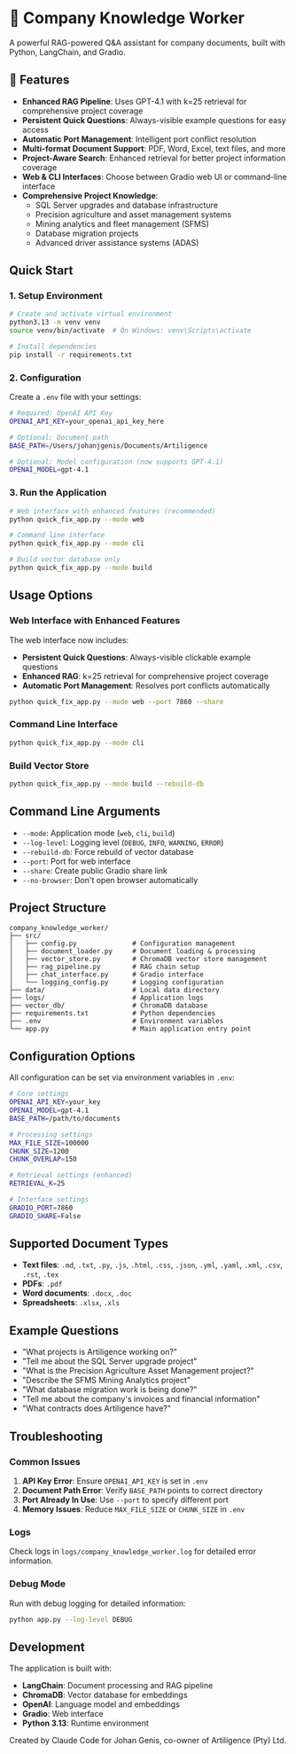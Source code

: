 # 🏢 Company Knowledge Worker

A powerful RAG-powered Q&A assistant for company documents, built with Python, LangChain, and Gradio.

## 🌟 Features

- **Enhanced RAG Pipeline**: Uses GPT-4.1 with k=25 retrieval for comprehensive project coverage
- **Persistent Quick Questions**: Always-visible example questions for easy access
- **Automatic Port Management**: Intelligent port conflict resolution
- **Multi-format Document Support**: PDF, Word, Excel, text files, and more
- **Project-Aware Search**: Enhanced retrieval for better project information coverage
- **Web & CLI Interfaces**: Choose between Gradio web UI or command-line interface
- **Comprehensive Project Knowledge**:
  - SQL Server upgrades and database infrastructure
  - Precision agriculture and asset management systems
  - Mining analytics and fleet management (SFMS)
  - Database migration projects
  - Advanced driver assistance systems (ADAS)

## Quick Start

### 1. Setup Environment

```bash
# Create and activate virtual environment
python3.13 -m venv venv
source venv/bin/activate  # On Windows: venv\Scripts\activate

# Install dependencies
pip install -r requirements.txt
```

### 2. Configuration

Create a `.env` file with your settings:

```bash
# Required: OpenAI API Key
OPENAI_API_KEY=your_openai_api_key_here

# Optional: Document path
BASE_PATH=/Users/johanjgenis/Documents/Artiligence

# Optional: Model configuration (now supports GPT-4.1)
OPENAI_MODEL=gpt-4.1
```

### 3. Run the Application

```bash
# Web interface with enhanced features (recommended)
python quick_fix_app.py --mode web

# Command line interface
python quick_fix_app.py --mode cli

# Build vector database only
python quick_fix_app.py --mode build
```

## Usage Options

### Web Interface with Enhanced Features
The web interface now includes:
- **Persistent Quick Questions**: Always-visible clickable example questions
- **Enhanced RAG**: k=25 retrieval for comprehensive project coverage
- **Automatic Port Management**: Resolves port conflicts automatically

```bash
python quick_fix_app.py --mode web --port 7860 --share
```

### Command Line Interface
```bash
python quick_fix_app.py --mode cli
```

### Build Vector Store
```bash
python quick_fix_app.py --mode build --rebuild-db
```

## Command Line Arguments

- `--mode`: Application mode (`web`, `cli`, `build`)
- `--log-level`: Logging level (`DEBUG`, `INFO`, `WARNING`, `ERROR`)
- `--rebuild-db`: Force rebuild of vector database
- `--port`: Port for web interface
- `--share`: Create public Gradio share link
- `--no-browser`: Don't open browser automatically

## Project Structure

```
company_knowledge_worker/
├── src/
│   ├── config.py              # Configuration management
│   ├── document_loader.py     # Document loading & processing
│   ├── vector_store.py        # ChromaDB vector store management
│   ├── rag_pipeline.py        # RAG chain setup
│   ├── chat_interface.py      # Gradio interface
│   └── logging_config.py      # Logging configuration
├── data/                      # Local data directory
├── logs/                      # Application logs
├── vector_db/                 # ChromaDB database
├── requirements.txt           # Python dependencies
├── .env                       # Environment variables
└── app.py                     # Main application entry point
```

## Configuration Options

All configuration can be set via environment variables in `.env`:

```bash
# Core settings
OPENAI_API_KEY=your_key
OPENAI_MODEL=gpt-4.1
BASE_PATH=/path/to/documents

# Processing settings
MAX_FILE_SIZE=100000
CHUNK_SIZE=1200
CHUNK_OVERLAP=150

# Retrieval settings (enhanced)
RETRIEVAL_K=25

# Interface settings
GRADIO_PORT=7860
GRADIO_SHARE=False
```

## Supported Document Types

- **Text files**: `.md`, `.txt`, `.py`, `.js`, `.html`, `.css`, `.json`, `.yml`, `.yaml`, `.xml`, `.csv`, `.rst`, `.tex`
- **PDFs**: `.pdf`
- **Word documents**: `.docx`, `.doc`
- **Spreadsheets**: `.xlsx`, `.xls`

## Example Questions

- "What projects is Artiligence working on?"
- "Tell me about the SQL Server upgrade project"
- "What is the Precision Agriculture Asset Management project?"
- "Describe the SFMS Mining Analytics project"
- "What database migration work is being done?"
- "Tell me about the company's invoices and financial information"
- "What contracts does Artiligence have?"

## Troubleshooting

### Common Issues

1. **API Key Error**: Ensure `OPENAI_API_KEY` is set in `.env`
2. **Document Path Error**: Verify `BASE_PATH` points to correct directory
3. **Port Already In Use**: Use `--port` to specify different port
4. **Memory Issues**: Reduce `MAX_FILE_SIZE` or `CHUNK_SIZE` in `.env`

### Logs

Check logs in `logs/company_knowledge_worker.log` for detailed error information.

### Debug Mode

Run with debug logging for detailed information:
```bash
python app.py --log-level DEBUG
```

## Development

The application is built with:
- **LangChain**: Document processing and RAG pipeline
- **ChromaDB**: Vector database for embeddings
- **OpenAI**: Language model and embeddings
- **Gradio**: Web interface
- **Python 3.13**: Runtime environment

Created by Claude Code for Johan Genis, co-owner of Artiligence (Pty) Ltd.